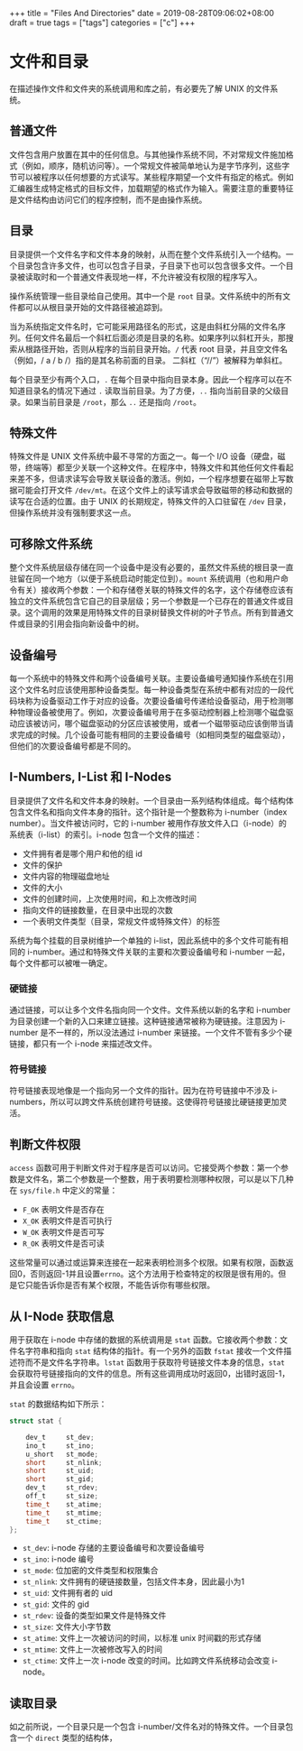 +++
title = "Files And Directories"
date = 2019-08-28T09:06:02+08:00
draft = true
tags = ["tags"]
categories = ["c"]
+++

# 文件和目录

在描述操作文件和文件夹的系统调用和库之前，有必要先了解 UNIX 的文件系统。

## 普通文件

文件包含用户放置在其中的任何信息。与其他操作系统不同，不对常规文件施加格式（例如，顺序，随机访问等）。一个常规文件被简单地认为是字节序列，这些字节可以被程序以任何想要的方式读写。某些程序期望一个文件有指定的格式。例如汇编器生成特定格式的目标文件，加载期望的格式作为输入。需要注意的重要特征是文件结构由访问它们的程序控制，而不是由操作系统。

## 目录

目录提供一个文件名字和文件本身的映射，从而在整个文件系统引入一个结构。一个目录包含许多文件，也可以包含子目录，子目录下也可以包含很多文件。一个目录被读取时和一个普通文件表现地一样，不允许被没有权限的程序写入。

操作系统管理一些目录给自己使用。其中一个是 `root` 目录。文件系统中的所有文件都可以从根目录开始的文件路径被追踪到。

当为系统指定文件名时，它可能采用路径名的形式，这是由斜杠分隔的文件名序列。任何文件名最后一个斜杠后面必须是目录的名称。如果序列以斜杠开头，那搜索从根路径开始，否则从程序的当前目录开始。`/` 代表 root 目录，并且空文件名（例如，/ a / b /）指的是其名称前面的目录。 二斜杠（“//”）被解释为单斜杠。

每个目录至少有两个入口，`.` 在每个目录中指向目录本身。因此一个程序可以在不知道目录名的情况下通过 `.` 读取当前目录。为了方便，`..` 指向当前目录的父级目录。如果当前目录是 `/root`，那么 `..` 还是指向 `/root`。

## 特殊文件

特殊文件是 UNIX 文件系统中最不寻常的方面之一。每一个 I/O 设备（硬盘，磁带，终端等）都至少关联一个这种文件。在程序中，特殊文件和其他任何文件看起来差不多，但请求读写会导致关联设备的激活。例如，一个程序想要在磁带上写数据可能会打开文件 `/dev/mt`。在这个文件上的读写请求会导致磁带的移动和数据的读写在合适的位置。由于 UNIX 的长期规定，特殊文件的入口驻留在 `/dev` 目录，但操作系统并没有强制要求这一点。

## 可移除文件系统

整个文件系统层级存储在同一个设备中是没有必要的，虽然文件系统的根目录一直驻留在同一个地方（以便于系统启动时能定位到）。`mount` 系统调用（也和用户命令有关）接收两个参数：一个和存储卷关联的特殊文件的名字，这个存储卷应该有独立的文件系统包含它自己的目录层级；另一个参数是一个已存在的普通文件或目录。这个调用的效果是用特殊文件的目录树替换文件树的叶子节点。所有到普通文件或目录的引用会指向新设备中的树。

## 设备编号

每一个系统中的特殊文件和两个设备编号关联。主要设备编号通知操作系统在引用这个文件名时应该使用那种设备类型。每一种设备类型在系统中都有对应的一段代码块称为设备驱动工作于对应的设备。次要设备编号传递给设备驱动，用于检测哪种物理设备被使用了。例如，次要设备编号用于在多驱动控制器上检测哪个磁盘驱动应该被访问，哪个磁盘驱动的分区应该被使用，或者一个磁带驱动应该倒带当请求完成的时候。几个设备可能有相同的主要设备编号（如相同类型的磁盘驱动），但他们的次要设备编号都是不同的。

## I-Numbers, I-List 和 I-Nodes

目录提供了文件名和文件本身的映射。一个目录由一系列结构体组成。每个结构体包含文件名和指向文件本身的指针。这个指针是一个整数称为 i-number（index number）。当文件被访问时，它的 i-number 被用作存放文件入口（i-node）的系统表（i-list）的索引。i-node 包含一个文件的描述：

* 文件拥有者是哪个用户和他的组 id
* 文件的保护
* 文件内容的物理磁盘地址
* 文件的大小
* 文件的创建时间，上次使用时间，和上次修改时间
* 指向文件的链接数量，在目录中出现的次数
* 一个表明文件类型（目录，常规文件或特殊文件）的标签

系统为每个挂载的目录树维护一个单独的 i-list，因此系统中的多个文件可能有相同的 i-number。通过和特殊文件关联的主要和次要设备编号和 i-number 一起，每个文件都可以被唯一确定。

### 硬链接

通过链接，可以让多个文件名指向同一个文件。文件系统以新的名字和 i-number 为目录创建一个新的入口来建立链接。这种链接通常被称为硬链接。注意因为 i-number 是不一样的，所以没法通过 i-number 来链接。一个文件不管有多少个硬链接，都只有一个 i-node 来描述改文件。

### 符号链接

符号链接表现地像是一个指向另一个文件的指针。因为在符号链接中不涉及 i-numbers，所以可以跨文件系统创建符号链接。这使得符号链接比硬链接更加灵活。

## 判断文件权限

`access` 函数可用于判断文件对于程序是否可以访问。它接受两个参数：第一个参数是文件名，第二个参数是一个整数，用于表明要检测哪种权限，可以是以下几种在 `sys/file.h` 中定义的常量：

* `F_OK` 表明文件是否存在
* `X_OK` 表明文件是否可执行
* `W_OK` 表明文件是否可写
* `R_OK` 表明文件是否可读

这些常量可以通过或运算来连接在一起来表明检测多个权限。如果有权限，函数返回0，否则返回-1并且设置`errno`。这个方法用于检查特定的权限是很有用的。但是它只能告诉你是否有某个权限，不能告诉你有哪些权限。

## 从 I-Node 获取信息

用于获取在 i-node 中存储的数据的系统调用是 `stat` 函数。它接收两个参数：文件名字符串和指向 `stat` 结构体的指针。有一个另外的函数 `fstat` 接收一个文件描述符而不是文件名字符串。`lstat` 函数用于获取符号链接文件本身的信息，`stat` 会获取符号链接指向的文件的信息。所有这些调用成功时返回0，出错时返回-1，并且会设置 `errno`。

`stat` 的数据结构如下所示：

```c
struct stat {

    dev_t     st_dev;
    ino_t     st_ino;
    u_short   st_mode;
    short     st_nlink;
    short     st_uid;
    short     st_gid;
    dev_t     st_rdev;
    off_t     st_size;
    time_t    st_atime;
    time_t    st_mtime;
    time_t    st_ctime;
};
```

* `st_dev`: i-node 存储的主要设备编号和次要设备编号
* `st_ino`: i-node 编号
* `st_mode`: 位加密的文件类型和权限集合
* `st_nlink`: 文件拥有的硬链接数量，包括文件本身，因此最小为1
* `st_uid`: 文件拥有者的 uid
* `st_gid`: 文件的 gid
* `st_rdev`: 设备的类型如果文件是特殊文件
* `st_size`: 文件大小字节数
* `st_atime`: 文件上一次被访问的时间，以标准 unix 时间戳的形式存储
* `st_mtime`: 文件上一次被修改写入的时间
* `st_ctime`: 文件上一次 i-node 改变的时间。比如跨文件系统移动会改变 i-node。

## 读取目录

如之前所说，一个目录只是一个包含 i-number/文件名对的特殊文件。一个目录包含一个 `direct` 类型的结构体，
